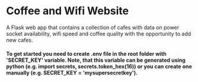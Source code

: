 # Coffee and Wifi Website  
A Flask web app that contains a collection of cafes with data on power socket availability, wifi speed and coffee quality with the opportunity to add new cafes.  

#### To get started you need to create .env file in the root folder with 'SECRET_KEY' variable. Note, that this variable can be generated using python (e.g. import secrets, secrets.token_hex(16)) or you can create one manually (e.g. SECRET_KEY = 'mysupersecretkey').

